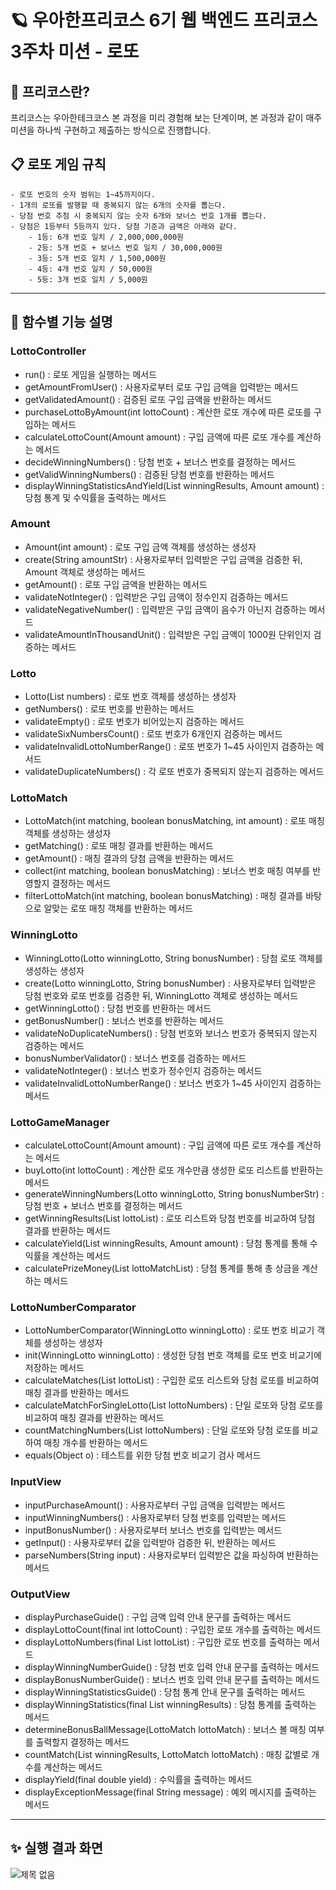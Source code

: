 # 🪐 우아한프리코스 6기 웹 백엔드 프리코스 3주차 미션 - 로또

## 🤔 프리코스란?

프리코스는 우아한테크코스 본 과정을 미리 경험해 보는 단계이며,
본 과정과 같이 매주 미션을 하나씩 구현하고 제출하는 방식으로 진행합니다.

## 📋 로또 게임 규칙

```
- 로또 번호의 숫자 범위는 1~45까지이다.
- 1개의 로또를 발행할 때 중복되지 않는 6개의 숫자를 뽑는다.
- 당첨 번호 추첨 시 중복되지 않는 숫자 6개와 보너스 번호 1개를 뽑는다.
- 당첨은 1등부터 5등까지 있다. 당첨 기준과 금액은 아래와 같다.
    - 1등: 6개 번호 일치 / 2,000,000,000원
    - 2등: 5개 번호 + 보너스 번호 일치 / 30,000,000원
    - 3등: 5개 번호 일치 / 1,500,000원
    - 4등: 4개 번호 일치 / 50,000원
    - 5등: 3개 번호 일치 / 5,000원
```

---

## 🔎 함수별 기능 설명

### LottoController

- run() : 로또 게임을 실행하는 메서드
- getAmountFromUser() : 사용자로부터 로또 구입 금액을 입력받는 메서드
- getValidatedAmount() : 검증된 로또 구입 금액을 반환하는 메서드
- purchaseLottoByAmount(int lottoCount) : 계산한 로또 개수에 따른 로또를 구입하는 메서드
- calculateLottoCount(Amount amount) : 구입 금액에 따른 로또 개수를 계산하는 메서드
- decideWinningNumbers() : 당첨 번호 + 보너스 번호를 결정하는 메서드
- getValidWinningNumbers() : 검증된 당첨 번호를 반환하는 메서드
- displayWinningStatisticsAndYield(List<LottoMatch> winningResults, Amount amount) : 당첨 통계 및 수익률을 출력하는 메서드

### Amount

- Amount(int amount) : 로또 구입 금액 객체를 생성하는 생성자
- create(String amountStr) : 사용자로부터 입력받은 구입 금액을 검증한 뒤, Amount 객체로 생성하는 메서드
- getAmount() : 로또 구입 금액을 반환하는 메서드
- validateNotInteger() : 입력받은 구입 금액이 정수인지 검증하는 메서드
- validateNegativeNumber() : 입력받은 구입 금액이 음수가 아닌지 검증하는 메서드
- validateAmountInThousandUnit() : 입력받은 구입 금액이 1000원 단위인지 검증하는 메서드

### Lotto

- Lotto(List<Integer> numbers) : 로또 번호 객체를 생성하는 생성자
- getNumbers() : 로또 번호를 반환하는 메서드
- validateEmpty() : 로또 번호가 비어있는지 검증하는 메서드
- validateSixNumbersCount() : 로또 번호가 6개인지 검증하는 메서드
- validateInvalidLottoNumberRange() : 로또 번호가 1~45 사이인지 검증하는 메서드
- validateDuplicateNumbers() : 각 로또 번호가 중복되지 않는지 검증하는 메서드

### LottoMatch

- LottoMatch(int matching, boolean bonusMatching, int amount) : 로또 매칭 객체를 생성하는 생성자
- getMatching() : 로또 매칭 결과를 반환하는 메서드
- getAmount() : 매칭 결과의 당첨 금액을 반환하는 메서드
- collect(int matching, boolean bonusMatching) : 보너스 번호 매칭 여부를 반영할지 결정하는 메서드
- filterLottoMatch(int matching, boolean bonusMatching) : 매칭 결과를 바탕으로 알맞는 로또 매칭 객체를 반환하는 메서드

### WinningLotto

- WinningLotto(Lotto winningLotto, String bonusNumber) : 당첨 로또 객체를 생성하는 생성자
- create(Lotto winningLotto, String bonusNumber) : 사용자로부터 입력받은 당첨 번호와 로또 번호를 검증한 뒤, WinningLotto 객체로 생성하는 메서드
- getWinningLotto() : 당첨 번호를 반환하는 메서드
- getBonusNumber() : 보너스 번호를 반환하는 메서드
- validateNoDuplicateNumbers() : 당첨 번호와 보너스 번호가 중복되지 않는지 검증하는 메서드
- bonusNumberValidator() : 보너스 번호를 검증하는 메서드
- validateNotInteger() : 보너스 번호가 정수인지 검증하는 메서드
- validateInvalidLottoNumberRange() : 보너스 번호가 1~45 사이인지 검증하는 메서드

### LottoGameManager

- calculateLottoCount(Amount amount) : 구입 금액에 따른 로또 개수를 계산하는 메서드
- buyLotto(int lottoCount) : 계산한 로또 개수만큼 생성한 로또 리스트를 반환하는 메서드
- generateWinningNumbers(Lotto winningLotto, String bonusNumberStr) : 당첨 번호 + 보너스 번호를 결정하는 메서드
- getWinningResults(List<Lotto> lottoList) : 로또 리스트와 당첨 번호를 비교하여 당첨 결과를 반환하는 메서드
- calculateYield(List<LottoMatch> winningResults, Amount amount) : 당첨 통계를 통해 수익률을 계산하는 메서드
- calculatePrizeMoney(List<LottoMatch> lottoMatchList) : 당첨 통계를 통해 총 상금을 계산하는 메서드

### LottoNumberComparator

- LottoNumberComparator(WinningLotto winningLotto) : 로또 번호 비교기 객체를 생성하는 생성자
- init(WinningLotto winningLotto) : 생성한 당첨 번호 객체를 로또 번호 비교기에 저장하는 메서드
- calculateMatches(List<Lotto> lottoList) : 구입한 로또 리스트와 당첨 로또를 비교하여 매칭 결과를 반환하는 메서드
- calculateMatchForSingleLotto(List<Integer> lottoNumbers) : 단일 로또와 당첨 로또를 비교하여 매칭 결과를 반환하는 메서드
- countMatchingNumbers(List<Integer> lottoNumbers) : 단일 로또와 당첨 로또를 비교하여 매칭 개수를 반환하는 메서드
- equals(Object o) : 테스트를 위한 당첨 번호 비교기 검사 메서드

### InputView

- inputPurchaseAmount() : 사용자로부터 구입 금액을 입력받는 메서드
- inputWinningNumbers() : 사용자로부터 당첨 번호를 입력받는 메서드
- inputBonusNumber() : 사용자로부터 보너스 번호를 입력받는 메서드
- getInput() : 사용자로부터 값을 입력받아 검증한 뒤, 반환하는 메서드
- parseNumbers(String input) : 사용자로부터 입력받은 값을 파싱하여 반환하는 메서드

### OutputView

- displayPurchaseGuide() : 구입 금액 입력 안내 문구를 출력하는 메서드
- displayLottoCount(final int lottoCount) : 구입한 로또 개수를 출력하는 메서드
- displayLottoNumbers(final List<Lotto> lottoList) : 구입한 로또 번호를 출력하는 메서드
- displayWinningNumberGuide() : 당첨 번호 입력 안내 문구를 출력하는 메서드
- displayBonusNumberGuide() : 보너스 번호 입력 안내 문구를 출력하는 메서드
- displayWinningStatisticsGuide() : 당첨 통계 안내 문구를 출력하는 메서드
- displayWinningStatistics(final List<LottoMatch> winningResults) : 당첨 통계를 출력하는 메서드
- determineBonusBallMessage(LottoMatch lottoMatch) : 보너스 볼 매칭 여부를 출력할지 결정하는 메서드
- countMatch(List<LottoMatch> winningResults, LottoMatch lottoMatch) : 매칭 값별로 개수를 계산하는 메서드
- displayYield(final double yield) : 수익률을 출력하는 메서드
- displayExceptionMessage(final String message) : 예외 메시지를 출력하는 메서드

---

## ✨ 실행 결과 화면

![제목 없음](https://github.com/ChaeAg/TEST-Repository/assets/109871579/43e78d35-174c-495b-b869-e5abbb37f2f4)